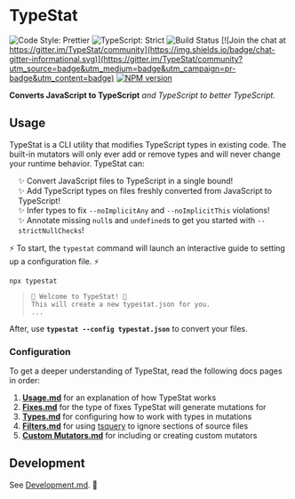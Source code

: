 # TypeStat

![Code Style: Prettier](https://img.shields.io/badge/code_style-prettier-14cc21.svg)
![TypeScript: Strict](https://img.shields.io/badge/typescript-strict-informational.svg)
![Build Status](https://img.shields.io/github/workflow/status/JoshuaKGoldberg/TypeStat/Push%20CI)
[![Join the chat at https://gitter.im/TypeStat/community](https://img.shields.io/badge/chat-gitter-informational.svg)](https://gitter.im/TypeStat/community?utm_source=badge&utm_medium=badge&utm_campaign=pr-badge&utm_content=badge)
[![NPM version](https://badge.fury.io/js/typestat.svg)](http://badge.fury.io/js/typestat)

**Converts JavaScript to TypeScript** _and TypeScript to better TypeScript._

## Usage

TypeStat is a CLI utility that modifies TypeScript types in existing code.
The built-in mutators will only ever add or remove types and will never change your runtime behavior.
TypeStat can:

<ul style="list-style-type:none;padding-left:1rem;">
    <li>✨ Convert JavaScript files to TypeScript in a single bound!</li>
    <li>✨ Add TypeScript types on files freshly converted from JavaScript to TypeScript!</li>
    <li>✨ Infer types to fix <code>--noImplicitAny</code> and <code>--noImplicitThis</code> violations!</li>
    <li>✨ Annotate missing <code>null</code>s and <code>undefined</code>s to get you started with <code>--strictNullChecks</code>!</li>
</ul>

⚡ To start, the `typestat` command will launch an interactive guide to setting up a configuration file. ⚡

```shell
npx typestat
```

> ```shell
> 👋 Welcome to TypeStat! 👋
> This will create a new typestat.json for you.
> ...
> ```

After, use **`typestat --config typestat.json`** to convert your files.

### Configuration

To get a deeper understanding of TypeStat, read the following docs pages in order:

1. **[Usage.md](./docs/Usage.md)** for an explanation of how TypeStat works
2. **[Fixes.md](./docs/Fixes.md)** for the type of fixes TypeStat will generate mutations for
3. **[Types.md](./docs/Types.md)** for configuring how to work with types in mutations
4. **[Filters.md](./docs/Filters.md)** for using [tsquery](https://github.com/phenomnomnominal/tsquery) to ignore sections of source files
5. **[Custom Mutators.md](./docs/Custom%20Mutators.md)** for including or creating custom mutators

## Development

See [Development.md](./docs/Development.md). 💖
